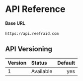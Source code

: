 # API Reference


#### Base URL

```
https://api.reefraid.com
```

## API Versioning


| Version | Status    | Default |
| :------ | :-------- | ------: |
| 1       | Available |     yes |